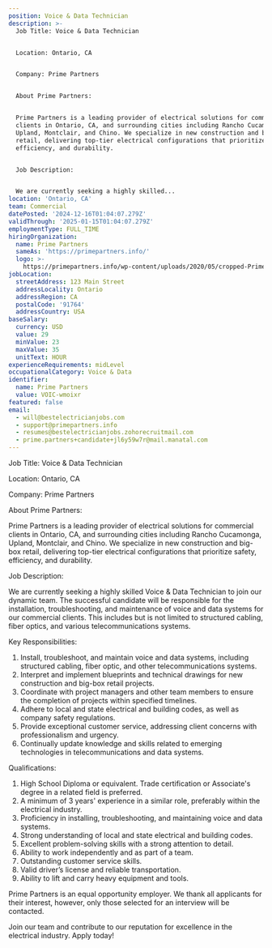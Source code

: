 ```yaml
---
position: Voice & Data Technician
description: >-
  Job Title: Voice & Data Technician


  Location: Ontario, CA


  Company: Prime Partners


  About Prime Partners:


  Prime Partners is a leading provider of electrical solutions for commercial
  clients in Ontario, CA, and surrounding cities including Rancho Cucamonga,
  Upland, Montclair, and Chino. We specialize in new construction and big-box
  retail, delivering top-tier electrical configurations that prioritize safety,
  efficiency, and durability.


  Job Description:


  We are currently seeking a highly skilled...
location: 'Ontario, CA'
team: Commercial
datePosted: '2024-12-16T01:04:07.279Z'
validThrough: '2025-01-15T01:04:07.279Z'
employmentType: FULL_TIME
hiringOrganization:
  name: Prime Partners
  sameAs: 'https://primepartners.info/'
  logo: >-
    https://primepartners.info/wp-content/uploads/2020/05/cropped-Prime-Partners-Logo-NO-BG-1-1.png
jobLocation:
  streetAddress: 123 Main Street
  addressLocality: Ontario
  addressRegion: CA
  postalCode: '91764'
  addressCountry: USA
baseSalary:
  currency: USD
  value: 29
  minValue: 23
  maxValue: 35
  unitText: HOUR
experienceRequirements: midLevel
occupationalCategory: Voice & Data
identifier:
  name: Prime Partners
  value: VOIC-wmoixr
featured: false
email:
  - will@bestelectricianjobs.com
  - support@primepartners.info
  - resumes@bestelectricianjobs.zohorecruitmail.com
  - prime.partners+candidate+jl6y59w7r@mail.manatal.com
---
```




Job Title: Voice & Data Technician

Location: Ontario, CA

Company: Prime Partners

About Prime Partners:

Prime Partners is a leading provider of electrical solutions for commercial clients in Ontario, CA, and surrounding cities including Rancho Cucamonga, Upland, Montclair, and Chino. We specialize in new construction and big-box retail, delivering top-tier electrical configurations that prioritize safety, efficiency, and durability.

Job Description:

We are currently seeking a highly skilled Voice & Data Technician to join our dynamic team. The successful candidate will be responsible for the installation, troubleshooting, and maintenance of voice and data systems for our commercial clients. This includes but is not limited to structured cabling, fiber optics, and various telecommunications systems.

Key Responsibilities:

1. Install, troubleshoot, and maintain voice and data systems, including structured cabling, fiber optic, and other telecommunications systems.
2. Interpret and implement blueprints and technical drawings for new construction and big-box retail projects.
3. Coordinate with project managers and other team members to ensure the completion of projects within specified timelines.
4. Adhere to local and state electrical and building codes, as well as company safety regulations.
5. Provide exceptional customer service, addressing client concerns with professionalism and urgency.
6. Continually update knowledge and skills related to emerging technologies in telecommunications and data systems.

Qualifications:

1. High School Diploma or equivalent. Trade certification or Associate's degree in a related field is preferred.
2. A minimum of 3 years' experience in a similar role, preferably within the electrical industry.
3. Proficiency in installing, troubleshooting, and maintaining voice and data systems.
4. Strong understanding of local and state electrical and building codes.
5. Excellent problem-solving skills with a strong attention to detail.
6. Ability to work independently and as part of a team.
7. Outstanding customer service skills.
8. Valid driver’s license and reliable transportation.
9. Ability to lift and carry heavy equipment and tools.

Prime Partners is an equal opportunity employer. We thank all applicants for their interest, however, only those selected for an interview will be contacted.
  
Join our team and contribute to our reputation for excellence in the electrical industry. Apply today!
